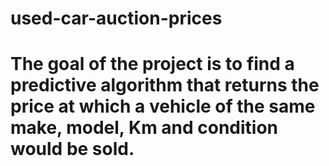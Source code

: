 # used-car-auction-prices
# The goal of the project is to find a predictive algorithm that returns the price at which a vehicle of the same make, model, Km and condition would be sold.
